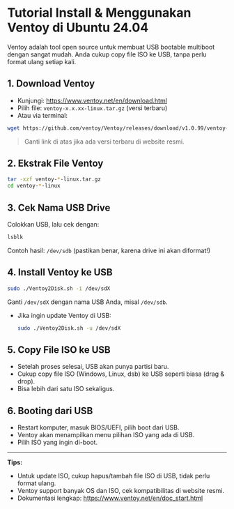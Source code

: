 # Tutorial Install & Menggunakan Ventoy di Ubuntu 24.04

Ventoy adalah tool open source untuk membuat USB bootable multiboot dengan sangat mudah. Anda cukup copy file ISO ke USB, tanpa perlu format ulang setiap kali.

## 1. Download Ventoy

- Kunjungi: https://www.ventoy.net/en/download.html
- Pilih file: `ventoy-x.x.xx-linux.tar.gz` (versi terbaru)
- Atau via terminal:

```bash
wget https://github.com/ventoy/Ventoy/releases/download/v1.0.99/ventoy-1.0.99-linux.tar.gz
```

> Ganti link di atas jika ada versi terbaru di website resmi.

## 2. Ekstrak File Ventoy

```bash
tar -xzf ventoy-*-linux.tar.gz
cd ventoy-*-linux
```

## 3. Cek Nama USB Drive

Colokkan USB, lalu cek dengan:

```bash
lsblk
```

Contoh hasil: `/dev/sdb` (pastikan benar, karena drive ini akan diformat!)

## 4. Install Ventoy ke USB

```bash
sudo ./Ventoy2Disk.sh -i /dev/sdX
```
Ganti `/dev/sdX` dengan nama USB Anda, misal `/dev/sdb`.

- Jika ingin update Ventoy di USB:
  ```bash
  sudo ./Ventoy2Disk.sh -u /dev/sdX
  ```

## 5. Copy File ISO ke USB

- Setelah proses selesai, USB akan punya partisi baru.
- Cukup copy file ISO (Windows, Linux, dsb) ke USB seperti biasa (drag & drop).
- Bisa lebih dari satu ISO sekaligus.

## 6. Booting dari USB

- Restart komputer, masuk BIOS/UEFI, pilih boot dari USB.
- Ventoy akan menampilkan menu pilihan ISO yang ada di USB.
- Pilih ISO yang ingin di-boot.

---

**Tips:**
- Untuk update ISO, cukup hapus/tambah file ISO di USB, tidak perlu format ulang.
- Ventoy support banyak OS dan ISO, cek kompatibilitas di website resmi.
- Dokumentasi lengkap: https://www.ventoy.net/en/doc_start.html
